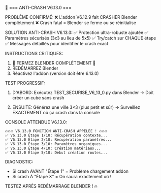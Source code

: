 🚨 === ANTI-CRASH V6.13.0 ===

PROBLÈME CONFIRMÉ:
❌ L'addon V6.12.9 fait CRASHER Blender complètement
❌ Crash fatal = Blender se ferme ou se réinitialise

SOLUTION ANTI-CRASH V6.13.0:
✅ Protection ultra-robuste ajoutée
✅ Paramètres sécurisés (3x3 au lieu de 5x5)
✅ Try/catch sur CHAQUE étape
✅ Messages détaillés pour identifier le crash exact

INSTRUCTIONS CRITIQUES:
1. 🔴 FERMEZ BLENDER COMPLÈTEMENT 🔴
2. REDÉMARREZ Blender
3. Réactivez l'addon (version doit être 6.13.0)

TEST PROGRESSIF:
1. D'ABORD: Exécutez TEST_SECURISE_V6_13_0.py dans Blender
   → Doit créer un cube sans crash
   
2. ENSUITE: Générez une ville 3×3 (plus petit et sûr)
   → Surveillez EXACTEMENT où ça crash dans la console

CONSOLE ATTENDUE V6.13.0:
```
🔥🔥🔥 V6.13.0 FONCTION ANTI-CRASH APPELÉE ! 🔥🔥🔥
✅ V6.13.0 Étape 1/10: Récupération contexte...
✅ V6.13.0 Étape 2/10: Récupération paramètres...
✅ V6.13.0 Étape 3/10: Paramètres organiques...
✅ V6.13.0 Étape 4/10: Création matériaux...
✅ V6.13.0 Étape 5/10: Début création routes...
```

DIAGNOSTIC:
- Si crash AVANT "Étape 1" = Problème chargement addon
- Si crash À "Étape X" = On saura exactement où !

TESTEZ APRÈS REDÉMARRAGE BLENDER ! 🔥

